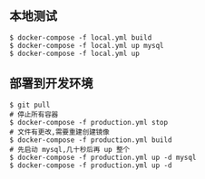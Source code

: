 
## 本地测试  
```shell script
$ docker-compose -f local.yml build  
$ docker-compose -f local.yml up mysql
$ docker-compose -f local.yml up
```



## 部署到开发环境
```shell script
$ git pull
# 停止所有容器
$ docker-compose -f production.yml stop
# 文件有更改,需要重建创建镜像
$ docker-compose -f production.yml build  
# 先启动 mysql,几十秒后再 up 整个
$ docker-compose -f production.yml up -d mysql
$ docker-compose -f production.yml up -d
```
